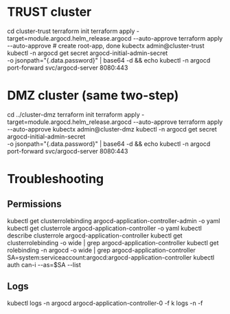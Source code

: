 # TRUST cluster

cd cluster-trust
terraform init
terraform apply -target=module.argocd.helm_release.argocd --auto-approve
terraform apply --auto-approve # create root-app, done
kubectx admin@cluster-trust
kubectl -n argocd get secret argocd-initial-admin-secret \
 -o jsonpath="{.data.password}" | base64 -d && echo
kubectl -n argocd port-forward svc/argocd-server 8080:443

# DMZ cluster (same two-step)

cd ../cluster-dmz
terraform init
terraform apply -target=module.argocd.helm_release.argocd --auto-approve
terraform apply --auto-approve
kubectx admin@cluster-dmz
kubectl -n argocd get secret argocd-initial-admin-secret \
 -o jsonpath="{.data.password}" | base64 -d && echo
kubectl -n argocd port-forward svc/argocd-server 8080:443

# Troubleshooting

## Permissions

kubectl get clusterrolebinding argocd-application-controller-admin -o yaml
kubectl get clusterrole argocd-application-controller -o yaml
kubectl describe clusterrole argocd-application-controller
kubectl get clusterrolebinding -o wide | grep argocd-application-controller
kubectl get rolebinding -n argocd -o wide | grep argocd-application-controller
SA=system:serviceaccount:argocd:argocd-application-controller
kubectl auth can-i --as=$SA --list

## Logs

kubectl logs -n argocd argocd-application-controller-0 -f
k logs -n <namespace> <pod name> -f
